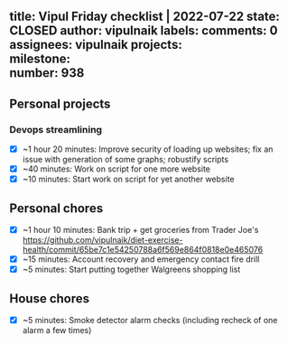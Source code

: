 title:	Vipul Friday checklist | 2022-07-22
state:	CLOSED
author:	vipulnaik
labels:	
comments:	0
assignees:	vipulnaik
projects:	
milestone:	
number:	938
--
## Personal projects

### Devops streamlining

- [x] ~1 hour 20 minutes: Improve security of loading up websites; fix an issue with generation of some graphs; robustify scripts
- [x] ~40 minutes: Work on script for one more website 
- [x] ~10 minutes: Start work on script for yet another website 

## Personal chores

- [x] ~1 hour 10 minutes: Bank trip + get groceries from Trader Joe's https://github.com/vipulnaik/diet-exercise-health/commit/65be7c1e54250788a6f569e864f0818e0e465076
- [x] ~15 minutes: Account recovery and emergency contact fire drill 
- [x] ~5 minutes: Start putting together Walgreens shopping list 

## House chores

- [x] ~5 minutes: Smoke detector alarm checks (including recheck of one alarm a few times)

